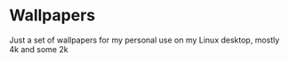 # Wallpapers
Just a set of wallpapers for my personal use on my Linux desktop, mostly 4k and some 2k
